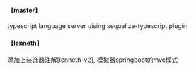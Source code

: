 #### 【master】 
typescript language server uising sequelize-typescript plugin

#### 【lenneth】 
添加上装饰器注解[lenneth-v2], 模拟器springboot的mvc模式